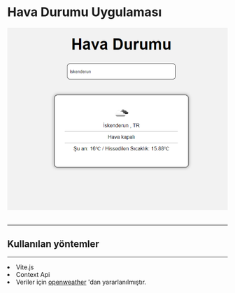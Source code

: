 <h1>Hava Durumu Uygulaması</h1>

<img src="./img/weather.png">
<br/>
<br/>
<hr/>
 
<h2> Kullanılan yöntemler</h2>
<hr/>


<li> Vite.js</li>

<li> Context Api</li>

<li> Veriler için <a href="https://openweathermap.org/"> openweather</a> 'dan yararlanılmıştır.</li>
